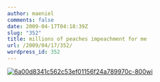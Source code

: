```yaml
---
author: maeniel
comments: false
date: 2009-04-17T04:18:39Z
slug: "352"
title: millions of peaches impeachment for me
url: /2009/04/17/352/
wordpress_id: 352
---
```


[![6a00d8341c562c53ef01156f24a789970c-800wi](https://maeniel.files.wordpress.com/2009/04/6a00d8341c562c53ef01156f24a789970c-800wi.jpg)](http://1.bp.blogspot.com/_MnYI3_FRbbQ/SeeXtKpDOYI/AAAAAAAABx4/_akx896tKBI/s1600-h/bradbury2.png)
